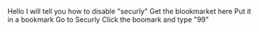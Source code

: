 Hello I will tell you how to disable "securly"
Get the blookmarket here
Put it in a bookmark
Go to Securly
Click the boomark and type "99"
